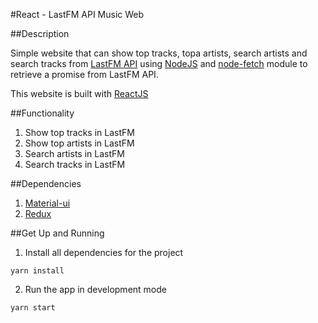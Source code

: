 #React - LastFM API Music Web

##Description

Simple website that can show top tracks, topa artists, search artists and search tracks from [LastFM API](https://www.last.fm/api) using [NodeJS](https://nodejs.org/en/about/) and [node-fetch](https://www.npmjs.com/package/node-fetch) module to retrieve a promise from LastFM API.

This website is built with [ReactJS](https://reactjs.org/)

##Functionality
1. Show top tracks in LastFM
2. Show top artists in LastFM
3. Search artists in LastFM
4. Search tracks in LastFM

##Dependencies
1. [Material-ui](https://v4.mui.com/)
2. [Redux](https://react-redux.js.org/)


##Get Up and Running

1. Install all dependencies for the project
```
yarn install
```
2. Run the app in development mode
```
yarn start
```



